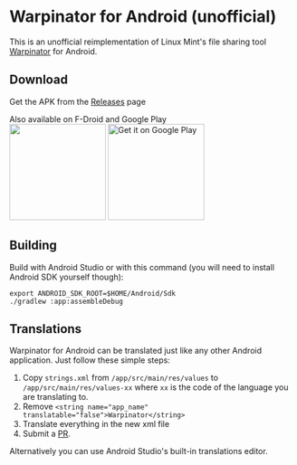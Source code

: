# Warpinator for Android (unofficial)

This is an unofficial reimplementation of Linux Mint's file sharing tool [Warpinator](https://github.com/linuxmint/warpinator) for Android.

## Download
Get the APK from the [Releases](https://github.com/slowscript/warpinator-android/releases) page

Also available on F-Droid and Google Play  
<a href='https://f-droid.org/en/packages/slowscript.warpinator'><img src='https://fdroid.gitlab.io/artwork/badge/get-it-on.png' width='170px'/></a>
<a href='https://play.google.com/store/apps/details?id=slowscript.warpinator'><img alt='Get it on Google Play' src='https://play.google.com/intl/en_us/badges/static/images/badges/en_badge_web_generic.png' width="170px"/></a>

## Building

Build with Android Studio or with this command (you will need to install Android SDK yourself though):

```
export ANDROID_SDK_ROOT=$HOME/Android/Sdk
./gradlew :app:assembleDebug
```

## Translations

Warpinator for Android can be translated just like any other Android application. Just follow these simple steps:

1. Copy `strings.xml` from `/app/src/main/res/values` to `/app/src/main/res/values-xx` where `xx` is the code of the language you are translating to.
2. Remove ```<string name="app_name" translatable="false">Warpinator</string>```
3. Translate everything in the new xml file
4. Submit a [PR](https://github.com/slowscript/warpinator-android/pulls).

Alternatively you can use Android Studio's built-in translations editor.
